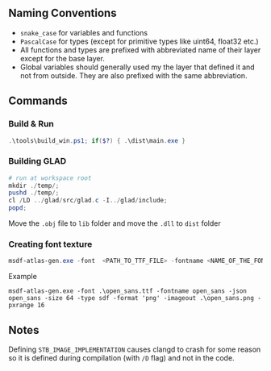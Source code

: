 ## Naming Conventions
- `snake_case` for variables and functions
- `PascalCase` for types (except for primitive types like uint64, float32 etc.)
- All functions and types are prefixed with abbreviated name of their layer except for the base layer.
- Global variables should generally used my the layer that defined it and not from outside. They are also prefixed with the same abbreviation.




## Commands
### Build & Run
```ps1
.\tools\build_win.ps1; if($?) { .\dist\main.exe }
```

### Building GLAD
```ps1
# run at workspace root
mkdir ./temp/;
pushd ./temp/;
cl /LD ../glad/src/glad.c -I../glad/include;
popd;
```
Move the `.obj` file to `lib` folder and move the `.dll` to `dist` folder

### Creating font texture
```ps1
msdf-atlas-gen.exe -font  <PATH_TO_TTF_FILE> -fontname <NAME_OF_THE_FONT> -json  <OUTPUT_DATA_FILE_PATH> -size 64 -type sdf -format 'png' -imageout <OUTPUT_TEXTURE_FILE_PATH> -pxrange 16  
```
Example
```
msdf-atlas-gen.exe -font .\open_sans.ttf -fontname open_sans -json open_sans -size 64 -type sdf -format 'png' -imageout .\open_sans.png -pxrange 16
```

## Notes
Defining `STB_IMAGE_IMPLEMENTATION` causes clangd to crash for some reason so it is defined during compilation (with `/D` flag) and not in the code. 

